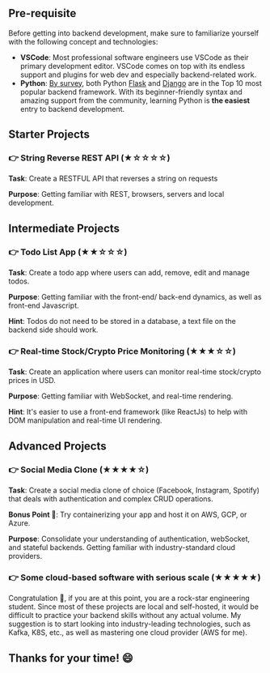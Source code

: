 #

## Pre-requisite

Before getting into backend development, make sure to familiarize yourself with the following concept and technologies:

- **VSCode**: Most professional software engineers use VSCode as their primary development editor. VSCode comes on top with its endless support and plugins for web dev and especially backend-related work.
- **Python**: [By survey](https://statisticsanddata.org/data/most-popular-backend-frameworks-2012-2022/), both Python [Flask](https://flask.palletsprojects.com/en/2.2.x/) and [Django](https://www.djangoproject.com/) are in the Top 10 most popular backend framework. With its beginner-friendly syntax and amazing support from the community, learning Python is **the easiest** entry to backend development.

## Starter Projects

### 👉 String Reverse REST API (★☆☆☆☆)

**Task**: Create a RESTFUL API that reverses a string on requests

**Purpose**: Getting familiar with REST, browsers, servers and local development.

## Intermediate Projects

### 👉 Todo List App (★★☆☆☆)

**Task**: Create a todo app where users can add, remove, edit and manage todos.

**Purpose**: Getting familiar with the front-end/ back-end dynamics, as well as front-end Javascript.

**Hint**: Todos do not need to be stored in a database, a text file on the backend side should work.

### 👉 Real-time Stock/Crypto Price Monitoring (★★★☆☆)

**Task**: Create an application where users can monitor real-time stock/crypto prices in USD.

**Purpose**: Getting familiar with WebSocket, and real-time rendering.

**Hint**: It's easier to use a front-end framework (like ReactJs) to help with DOM manipulation and real-time UI rendering.

## Advanced Projects

### 👉 Social Media Clone (★★★★☆)

**Task**: Create a social media clone of choice (Facebook, Instagram, Spotify) that deals with authentication and complex CRUD operations.

**Bonus Point 💸**: Try containerizing your app and host it on AWS, GCP, or Azure.

**Purpose**: Consolidate your understanding of authentication, webSocket, and stateful backends. Getting familiar with industry-standard cloud providers.

### 👉 Some cloud-based software with serious scale (★★★★★)

Congratulation 🎉, if you are at this point, you are a rock-star engineering student. Since most of these projects are local and self-hosted, it would be difficult to practice your backend skills without any actual volume. My suggestion is to start looking into industry-leading technologies, such as Kafka, K8S, etc., as well as mastering one cloud provider (AWS for me).

## Thanks for your time! 😄
